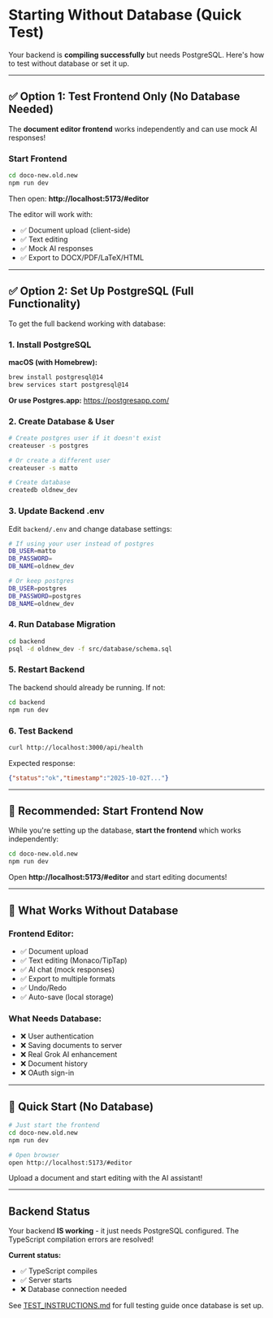 # Starting Without Database (Quick Test)

Your backend is **compiling successfully** but needs PostgreSQL. Here's how to test without database or set it up.

---

## ✅ Option 1: Test Frontend Only (No Database Needed)

The **document editor frontend** works independently and can use mock AI responses!

### Start Frontend

```bash
cd doco-new.old.new
npm run dev
```

Then open: **http://localhost:5173/#editor**

The editor will work with:
- ✅ Document upload (client-side)
- ✅ Text editing
- ✅ Mock AI responses
- ✅ Export to DOCX/PDF/LaTeX/HTML

---

## ✅ Option 2: Set Up PostgreSQL (Full Functionality)

To get the full backend working with database:

### 1. Install PostgreSQL

**macOS (with Homebrew):**
```bash
brew install postgresql@14
brew services start postgresql@14
```

**Or use Postgres.app:** https://postgresapp.com/

### 2. Create Database & User

```bash
# Create postgres user if it doesn't exist
createuser -s postgres

# Or create a different user
createuser -s matto

# Create database
createdb oldnew_dev
```

### 3. Update Backend .env

Edit `backend/.env` and change database settings:

```bash
# If using your user instead of postgres
DB_USER=matto
DB_PASSWORD=
DB_NAME=oldnew_dev

# Or keep postgres
DB_USER=postgres
DB_PASSWORD=postgres
DB_NAME=oldnew_dev
```

### 4. Run Database Migration

```bash
cd backend
psql -d oldnew_dev -f src/database/schema.sql
```

### 5. Restart Backend

The backend should already be running. If not:

```bash
cd backend
npm run dev
```

### 6. Test Backend

```bash
curl http://localhost:3000/api/health
```

Expected response:
```json
{"status":"ok","timestamp":"2025-10-02T..."}
```

---

## 🎯 Recommended: Start Frontend Now

While you're setting up the database, **start the frontend** which works independently:

```bash
cd doco-new.old.new
npm run dev
```

Open **http://localhost:5173/#editor** and start editing documents!

---

## 📝 What Works Without Database

### Frontend Editor:
- ✅ Document upload
- ✅ Text editing (Monaco/TipTap)
- ✅ AI chat (mock responses)
- ✅ Export to multiple formats
- ✅ Undo/Redo
- ✅ Auto-save (local storage)

### What Needs Database:
- ❌ User authentication
- ❌ Saving documents to server
- ❌ Real Grok AI enhancement
- ❌ Document history
- ❌ OAuth sign-in

---

## 🚀 Quick Start (No Database)

```bash
# Just start the frontend
cd doco-new.old.new
npm run dev

# Open browser
open http://localhost:5173/#editor
```

Upload a document and start editing with the AI assistant!

---

##  Backend Status

Your backend **IS working** - it just needs PostgreSQL configured. The TypeScript compilation errors are resolved!

**Current status:**
- ✅ TypeScript compiles
- ✅ Server starts
- ❌ Database connection needed

See [TEST_INSTRUCTIONS.md](TEST_INSTRUCTIONS.md) for full testing guide once database is set up.
